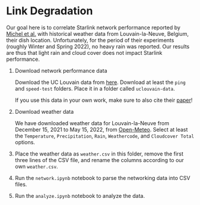 # Link Degradation

Our goal here is to correlate Starlink network performance reported by [Michel et al.](https://dl.acm.org/doi/pdf/10.1145/3517745.3561416) with historical weather data from Louvain-la-Neuve, Belgium, their dish location.
Unfortunately, for the period of their experiments (roughly Winter and Spring 2022), no heavy rain was reported.
Our results are thus that light rain and cloud cover does not impact Starlink performance.

1. Download network performance data

    Download the UC Louvain data from [here](https://smartdata.polito.it/a-first-look-at-starlink-performance-open-data/).
    Download at least the `ping` and `speed-test` folders.
    Place it in a folder called `uclouvain-data`.

    If you use this data in your own work, make sure to also cite their [paper](https://dl.acm.org/doi/pdf/10.1145/3517745.3561416)!

1. Download weather data

    We have downloaded weather data for Louvain-la-Neuve from December 15, 2021 to May 15, 2022, from [Open-Meteo](https://open-meteo.com/).
    Select at least the `Temperature`, `Precipitation`, `Rain`, `Weathercode`, and `Cloudcover Total` options.

1. Place the weather data as `weather.csv` in this folder, remove the first three lines of the CSV file, and rename the columns according to our own `weather.csv`.

1. Run the `network.ipynb` notebook to parse the networking data into CSV files.

1. Run the `analyze.ipynb` notebook to analyze the data.
